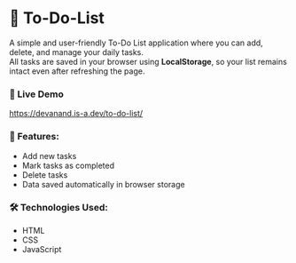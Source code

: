 # 📝 To-Do-List 

A simple and user-friendly To-Do List application where you can add, delete, and manage your daily tasks.  
All tasks are saved in your browser using **LocalStorage**, so your list remains intact even after refreshing the page.

### 🚀 Live Demo
https://devanand.is-a.dev/to-do-list/

### 🔧 Features: 
- Add new tasks
- Mark tasks as completed
- Delete tasks
- Data saved automatically in browser storage

### 🛠️ Technologies Used:
- HTML
- CSS
- JavaScript
